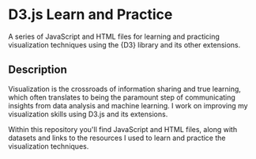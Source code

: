 # D3.js Learn and Practice

A series of JavaScript and HTML files for learning and practicing visualization techniques using the {D3} library and its other extensions.

## Description

Visualization is the crossroads of information sharing and true learning, which often translates to being the paramount step of communicating insights 
from data analysis and machine learning. I work on improving my visualization skills using D3.js and its extensions.

Within this repository you'll find JavaScript and HTML files, along with datasets and links to the resources I used to learn and practice the visualization techniques. 
